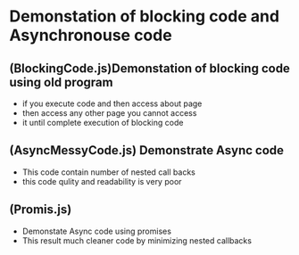 # Demonstation of blocking code and Asynchronouse code
## (BlockingCode.js)Demonstation of blocking code using old program 
- if you execute code and then access about page 
- then access any other page you cannot access
- it until complete execution of blocking code  
## (AsyncMessyCode.js) Demonstrate Async code 
- This code contain number of nested call backs 
- this code qulity and readability is very poor 

## (Promis.js) 
- Demonstate Async code using promises
- This result much cleaner code by minimizing nested callbacks